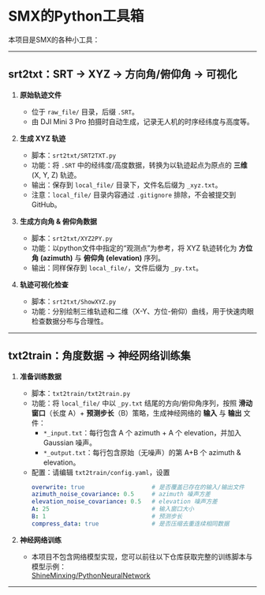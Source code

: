 # SMX的Python工具箱

本项目是SMX的各种小工具：

---

## srt2txt：SRT → XYZ → 方向角/俯仰角 → 可视化

1. **原始轨迹文件**  
   - 位于 `raw_file/` 目录，后缀 `.SRT`。  
   - 由 DJI Mini 3 Pro 拍摄时自动生成，记录无人机的时序经纬度与高度等。

2. **生成 XYZ 轨迹**  
   - 脚本：`srt2txt/SRT2TXT.py`  
   - 功能：将 `.SRT` 中的经纬度/高度数据，转换为以轨迹起点为原点的 **三维** (X, Y, Z) 轨迹。  
   - 输出：保存到 `local_file/` 目录下，文件名后缀为 `_xyz.txt`。  
   - 注意：`local_file/` 目录内容通过 `.gitignore` 排除，不会被提交到 GitHub。

3. **生成方向角 & 俯仰角数据**  
   - 脚本：`srt2txt/XYZ2PY.py`  
   - 功能：以python文件中指定的“观测点”为参考，将 XYZ 轨迹转化为 **方位角 (azimuth)** 与 **俯仰角 (elevation)** 序列。  
   - 输出：同样保存到 `local_file/`，文件后缀为 `_py.txt`。

4. **轨迹可视化检查**  
   - 脚本：`srt2txt/ShowXYZ.py`  
   - 功能：分别绘制三维轨迹和二维（X-Y、方位-俯仰）曲线，用于快速肉眼检查数据分布与合理性。

---

## txt2train：角度数据 → 神经网络训练集

1. **准备训练数据**  
   - 脚本：`txt2train/txt2train.py`  
   - 功能：将 `local_file/` 中以 `_py.txt` 结尾的方向/俯仰角序列，按照 **滑动窗口**（长度 A）+ **预测步长**（B）策略，生成神经网络的 **输入** 与 **输出** 文件：  
     - `*_input.txt`：每行包含 A 个 azimuth + A 个 elevation，并加入 Gaussian 噪声。  
     - `*_output.txt`：每行包含原始（无噪声）的第 A+B 个 azimuth & elevation。  
   - 配置：请编辑 `txt2train/config.yaml`，设置  
     ```yaml
     overwrite: true                   # 是否覆盖已存在的输入/输出文件
     azimuth_noise_covariance: 0.5     # azimuth 噪声方差
     elevation_noise_covariance: 0.5   # elevation 噪声方差
     A: 25                             # 输入窗口大小
     B: 1                              # 预测步长
     compress_data: true               # 是否压缩去重连续相同数据
     ```

2. **神经网络训练**  
   - 本项目不包含网络模型实现，您可以前往以下仓库获取完整的训练脚本与模型示例：  
     [ShineMinxing/PythonNeuralNetwork](https://github.com/ShineMinxing/PythonNeuralNetwork.git)

---

